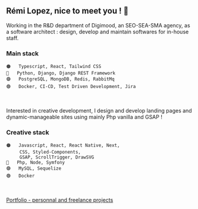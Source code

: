 ## Rémi Lopez, nice to meet you ! 👋

Working in the R&D department of Digimood, an SEO-SEA-SMA agency, as a software architect : design, develop and maintain softwares for in-house staff.
  
### Main stack
```
🟠   Typescript, React, Tailwind CSS
🔵   Python, Django, Django REST Framework
🟣   PostgreSQL, MongoDB, Redis, RabbitMq
🟢   Docker, CI-CD, Test Driven Development, Jira
```

<br/>

Interested in creative development, I design and develop landing pages and dynamic-manageable sites using mainly Php vanilla and GSAP ! 
  
### Creative stack
```
🟠   Javascript, React, React Native, Next,
     CSS, Styled-Components,
     GSAP, ScrollTrigger, DrawSVG
🔵   Php, Node, Symfony
🟣   MySQL, Sequelize
🟢   Docker
```

<br/>

[Portfolio - personnal and freelance projects](http://remilopez.com "Go to my personnal portfolio : remilopez.com")
